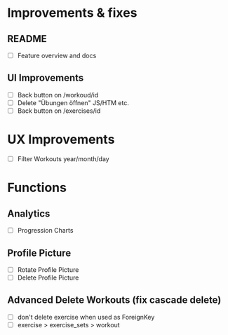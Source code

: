 # Improvements & fixes

## README

- [ ] Feature overview and docs

## UI Improvements

- [ ] Back button on /workoud/id
- [ ] Delete "Übungen öffnen" JS/HTM etc.
- [ ] Back button on /exercises/id

# UX Improvements

- [ ] Filter Workouts year/month/day

# Functions

## Analytics

- [ ] Progression Charts

## Profile Picture

- [ ] Rotate Profile Picture
- [ ] Delete Profile Picture

## Advanced Delete Workouts (fix cascade delete)

- [ ] don't delete exercise when used as ForeignKey
- [ ] exercise > exercise_sets > workout
